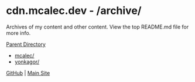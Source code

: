 # cdn.mcalec.dev - /archive/

Archives of my content and other content. View the top README.md file for more info.  

[Parent Directory](../)  

- [mcalec/](mcalec/)
- [yonkagor/](yonkagor/)

[GitHub](https://github.com/McAlec1/cdn-mcalec-dev/) | [Main Site](https://www.mcalec.dev/)
